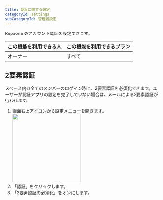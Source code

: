 ```yaml
---
title: 認証に関する設定
categoryId: settings
subCategoryId: 管理者設定
---
```


Repsona のアカウント認証を設定できます。

|この機能を利用できる人|この機能を利用できるプラン|
|---|---|
|オーナー|すべて|

## 2要素認証

スペース内の全てのメンバーのログイン時に、2要素認証を必須化できます。ユーザーが認証アプリの設定を完了していない場合は、メールによる2要素認証が行われます。

1. 画面右上アイコンから設定メニューを開きます。<br><img src="/images/help/menu-button.png" width="222">
2. 「認証」をクリックします。
3. 「2要素認証の必須化」をオンにします。
